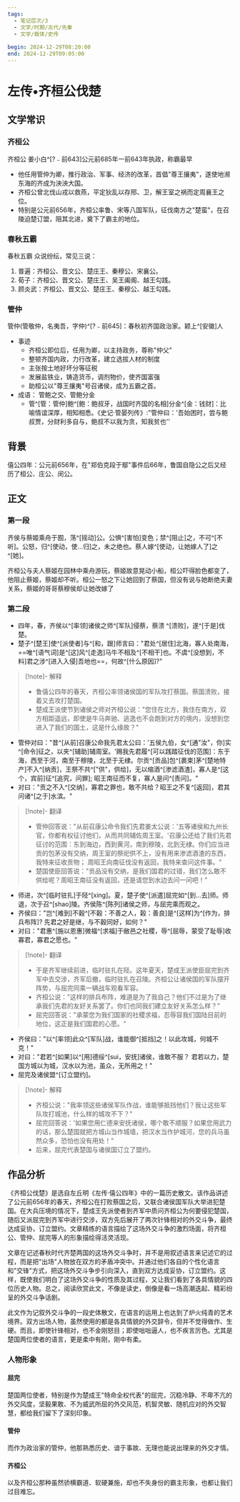 ```yaml
---
tags:
  - 笔记层次/3
  - 文学/时期/古代/先秦
  - 文学/载体/史传
  
begin: 2024-12-29T08:20:00
end: 2024-12-29T09:05:00
---
```



# 左传•齐桓公伐楚

## 文学常识

### 齐桓公

齐桓公 姜小白^[?﹣前643]公元前685年一前643年执政，称霸最早

- 他任用管仲为卿，推行政治、军事、经济的改革，首倡"尊王攘夷"，遂使地濒东海的齐成为泱泱大国。
- 齐桓公曾北伐山戎以救燕，平定狄乱以存邢、卫，解王室之祸而定周襄王之位。
- 特别是公元前656年，齐桓公率鲁、宋等八国军队，征伐南方之"楚蛮"，在召陵迫楚订盟，阻其北进，奠下了霸主的地位。

### 春秋五霸

春秋五霸 众说纷纭，常见三说：

1. 普遍：齐桓公、晋文公、楚庄王、秦穆公、宋襄公。
2. 荀子：齐桓公、晋文公、楚庄王、吴王阖阁、越王勾践。
3. 顾炎武：齐桓公、晋文公、楚庄王、秦穆公、越王勾践。

### 管仲

管仲(管敬仲，名夷吾，字仲)^[?﹣前645]：春秋初齐国政治家。颖上^[安徽]人

- 事迹
	- 齐桓公即位后，任用为卿，以主持政务，尊称"仲父"
	- 整顿齐国内政，力行改革，建立选拔人材的制度
	- 主张按土地好坏分等征税
	- 发展盐铁业，铸造货币，调剂物价，使齐国富强
	- 助桓公以"尊王攘夷"号召诸侯，成为五霸之首。
- 成语： 管鲍之交、管鲍分金
	- 管^[管：管仲]鲍^[鲍：鲍叔牙，战国时齐国的名相]分金^[金：钱财]：比喻情谊深厚，相知相悉。《史记·管晏列传》:"管仲曰：'吾始困时，尝与鲍叔贾，分财利多自与，鲍叔不以我为贪，知我贫也''

## 背景

僖公四年：公元前656年，在"郑伯克段于鄢"事件后66年，鲁国自隐公之后又经历了桓公、庄公、闵公。

## 正文

### 第一段

齐侯与蔡姬乘舟于囿，荡^[摇动]公。公惧^[害怕]变色；禁^[阻止]之，不可^[不听]。公怒，归^[使动，使…归]之，未之绝也。蔡人嫁^[使动，让她嫁人了]之^[她]。

齐桓公与夫人蔡姬在园林中乘舟游玩，蔡姬故意晃动小船，桓公吓得脸色都变了，他阻止蔡姬，蔡姬却不听。桓公一怒之下让她回到了蔡国，但没有说与她断绝夫妻关系，蔡姬的哥哥蔡穆侯却让她改嫁了

### 第二段

- 四年，春，齐侯以^[率领]诸侯之师^[军队]侵蔡，蔡溃 ^[溃败]，遂^[于是]伐楚。
- 楚子^[楚王]使^[派使者]与^[和，跟]师言曰："君处^[居住]北海，寡人处南海，==唯^[语气词]是^[这]风^[走逸]马牛不相及^[不相干]也。不虞^[没想到，不料]君之涉^[进入入侵]吾地也==，何故^[什么原因]?"

> [!note]- 解释
>
> - 鲁僖公四年的春天，齐桓公率领诸侯国的军队攻打蔡国。蔡国溃败，接着又去攻打楚国。
> - 楚成王派使节到诸侯之师对齐桓公说："您住在北方，我住在南方，双方相距遥远，即使是牛马奔驰、逃逸也不会跑到对方的境内，没想到您进入了我们的国土，这是什么缘故？"

- 管仲对曰："昔^[从前]召康公命我先君太公曰：'五侯九伯，女^[通"汝"，你]实^[命令]征之，以夹^[辅助]辅周室。'赐我先君履^[可以践踏征伐的范围]：东于海，西至于河，南至于穆陵，北至于无棣。尔贡^[贡品]包^[裹束]茅^[楚地特产]不入^[纳贡]，王祭不共^["供"，供给]，无以缩酒^[渗滤酒渣]，寡人是^[这个，宾前]征^[追究，问罪]; 昭王南征而不复，寡人是问^[责问]。"
- 对曰："贡之不入^[交纳]，寡君之罪也，敢不共给？昭王之不复^[返回]，君其问诸^[之于]水滨。"

> [!note]- 翻译
>
> - 管仲回答说："从前召康公命令我们先君姜太公说：'五等诸侯和九州长官，你都有权征讨他们，从而共同辅佐周王室。'召康公还给了我们先君征讨的范围：东到海边，西到黄河，南到穆陵，北到无棣。你们应当进贡的包茅没有交纳，周王室的祭祀供不上，没有用来渗滤酒渣的东西，我特来征收贡物； 周昭王向南征伐没有返回，我特来查问这件事。"
> - 楚国使臣回答说："贡品没有交纳，是我们国君的过错，我们怎么敢不供给呢？周昭王南征没有返回，还是请您到水边去问一问吧！"

- 师进，次^[临时驻扎]于陉^[xing]。夏，楚子使^[派遣]屈完如^[到…去]师。师退，次于召^[shao]陵。齐侯陈^[陈列]诸侯之师，与屈完乘而观之。
- 齐侯曰："岂^[难到]不穀^[不榖：不善之人，榖：善良]是^[这样]为^[作为，排兵布阵]? 先君之好是继，与不穀同好，如何？"
- 对曰："君惠^[施以恩惠]微福^[求福]于敝邑之社稷，辱^[屈辱，蒙受了耻辱]收寡君，寡君之愿也。"

> [!note]- 翻译
>
> - 于是齐军继续前进，临时驻扎在陉。这年夏天，楚成王派使臣屈完到齐军中去交涉，齐军后撤，临时驻扎在召陵。齐桓公让诸侯国的军队摆开阵势，与屈完同乘一辆战车观看军容。
> - 齐桓公说："这样的排兵布阵，难道是为了我自己？他们不过是为了继承我们先君的友好关系罢了。你们也同我们建立友好关系怎么样？"
> - 屈完回答说："承蒙您为我们国家的社稷求福，忍辱容我们国陆目前的地位，这正是我们国君的心愿。"

- 齐侯曰："以^[率领]此众^[军队]战，谁能御^[抵挡]之！以此攻城，何城不克！"
- 对曰："君若^[如果]以^[用]德绥^[sui，安抚]诸侯，谁敢不服？ 君若以力，楚国方城以为城，汉水以为池，虽众，无所用之！"
- 屈完及诸侯盟^[订立盟约]。

> [!note]- 解释
>
> - 齐桓公说："我率领这些诸侯军队作战，谁能够抵挡他们？我让这些军队攻打城池，什么样的城攻不下？"
> - 屈完回答说：'如果您用仁德来安抚诸侯，哪个敢不顺服？如果您用武力的话，那么楚国就把方城山当作城墙，把汉水当作护城河，您的兵马虽然众多，恐怕也没有用处！"
> - 后来，屈完代表楚国与诸侯国订立了盟约。

## 作品分析

《齐桓公伐楚》是选自左丘明《左传·僖公四年》中的一篇历史散文。该作品讲述了公元前656年的春天，齐桓公在打败蔡国之后，又联合诸侯国军队大举进犯楚国。在大兵压境的情况下，楚成王先派使者到齐军中质问齐桓公为何要侵犯楚国，随后又派屈完到齐军中进行交涉，双方先后展开了两次针锋相对的外交斗争，最终达成妥协，订立盟约。文章精练的语言描绘了这场外交斗争的激烈场面，将齐桓公、管仲、屈完等人的形象描绘得活灵活现。

文章在记述春秋时代齐楚两国的这场外交斗争时，并不是用叙述语言来记述它的过程，而是把"出场"人物放在双方的矛盾冲突中。并通过他们各自的个性化语言和"交锋"方式，把这场外交斗争步引向深入，直到双方达成妥协，订立盟约。这样，既使我们明白了这场外交斗争的性质及其过程，又让我们看到了各具情貌的四位历史人物。总之，阅读欣赏此文，不像是读史，倒像是看一场高潮迭起、精彩纷呈的外交斗争话剧。

此文作为记叙外交斗争的一段史体散文，在语言的运用上也达到了炉火纯青的艺术境界。双方出场人物，虽然使用的都是各具情貌的外交辞令，但并不觉得做作、生硬。而且，即使针锋相对，也不金刚怒目；即使咄咄逼人，也不疾言厉色。尤其是楚国两位使者的语言，更是柔中有刚，刚中有柔。

### 人物形象

#### 屈完

楚国两位使者，特别是作为楚成王"特命全权代表"的屈完，沉稳冷静、不卑不亢的外交风度，坚毅果敢、不为威武所屈的外交风范，机智灵敏、随机应对的外交智慧，都给我们留下了深刻印象。

#### 管仲

而作为政治家的管仲，他那熟悉历史、谙于事故、无理也能说出理来的外交才情。

#### 齐桓公

以及齐桓公那种虽然骄横霸道、软硬兼施，却也不失身份的霸主形象，也都让我们过目难忘。
